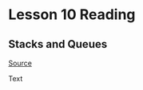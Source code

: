 # Lesson 10 Reading

## Stacks and Queues

[Source](https://codefellows.github.io/common_curriculum/data_structures_and_algorithms/Code_401/class-10/resources/stacks_and_queues.html)

Text
